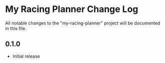 # My Racing Planner Change Log

All notable changes to the "my-racing-planner" project will be documented in this file.

## 0.1.0

- Initial release
